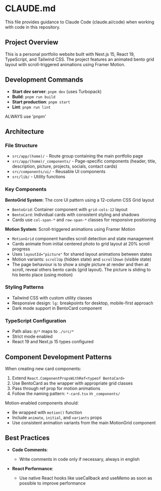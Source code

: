 # CLAUDE.md

This file provides guidance to Claude Code (claude.ai/code) when working with code in this repository.

## Project Overview

This is a personal portfolio website built with Next.js 15, React 19, TypeScript, and Tailwind CSS. The project features an animated bento grid layout with scroll-triggered animations using Framer Motion.

## Development Commands

- **Start dev server**: `pnpm dev` (uses Turbopack)
- **Build**: `pnpm run build`
- **Start production**: `pnpm start`
- **Lint**: `pnpm run lint`

ALWAYS use 'pnpm'

## Architecture

### File Structure

- `src/app/(home)/` - Route group containing the main portfolio page
- `src/app/(home)/_components/` - Page-specific components (header, title, description, picture, projects, socials, contact cards)
- `src/components/ui/` - Reusable UI components
- `src/lib/` - Utility functions

### Key Components

**BentoGrid System**: The core UI pattern using a 12-column CSS Grid layout

- `BentoGrid`: Container component with `grid-cols-12` layout
- `BentoCard`: Individual cards with consistent styling and shadows
- Cards use `col-span-*` and `row-span-*` classes for responsive positioning

**Motion System**: Scroll-triggered animations using Framer Motion

- `MotionGrid` component handles scroll detection and state management
- Cards animate from initial centered photo to grid layout at 20% scroll progress
- Uses `layoutId="picture"` for shared layout animations between states
- Motion variants: `scrollUp` (hidden state) and `scrollDown` (visible state)
- The page behaviour is to show a single picture at render and then at scroll, reveal others bento cards (grid layout). The picture is sliding to his bento place (using motion)

### Styling Patterns

- Tailwind CSS with custom utility classes
- Responsive design: `lg:` breakpoints for desktop, mobile-first approach
- Dark mode support in BentoCard component

### TypeScript Configuration

- Path alias: `@/*` maps to `./src/*`
- Strict mode enabled
- React 19 and Next.js 15 types configured

## Component Development Patterns

When creating new card components:

1. Extend `React.ComponentPropsWithRef<typeof BentoCard>`
2. Use BentoCard as the wrapper with appropriate grid classes
3. Pass through ref prop for motion animations
4. Follow the naming pattern: `*-card.tsx` in `_components/`

Motion-enabled components should:

- Be wrapped with `motion()` function
- Include `animate`, `initial`, and `variants` props
- Use consistent animation variants from the main MotionGrid component

## Best Practices

- **Code Comments**:
  - Write comments in code only if necessary, always in english

- **React Performance**:
  - Use native React hooks like useCallback and useMemo as soon as possible to improve performance

